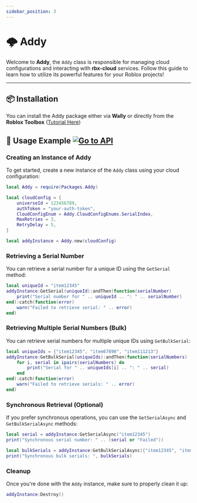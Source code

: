 ```yaml
---
sidebar_position: 3
---
```

# 🌩️ Addy

Welcome to **Addy**, the `Addy` class is responsible for managing cloud configurations and interacting with **rbx-cloud** services. Follow this guide to learn how to utilize its powerful features for your Roblox projects!

---
## 📦 Installation
You can install the Addy package either via **Wally** or directly from the **Roblox Toolbox** ([Tutorial Here](./Download%20Package))

## 📖 Usage Example [![Go to API](https://img.shields.io/badge/Go%20to%20API-%F0%9F%94%8C-brightgreen)](/api)

### Creating an Instance of Addy

To get started, create a new instance of the `Addy` class using your cloud configuration:

```lua
local Addy = require(Packages.Addy)

local cloudConfig = {
    universeId = 123456789,
    authToken = "your-auth-token",
    CloudConfigEnum = Addy.CloudConfigEnums.SerialIndex,
    MaxRetries = 3,
    RetryDelay = 5,
}

local addyInstance = Addy.new(cloudConfig)
```

### Retrieving a Serial Number

You can retrieve a serial number for a unique ID using the `GetSerial` method:

```lua
local uniqueId = "item12345"
addyInstance:GetSerial(uniqueId):andThen(function(serialNumber)
    print("Serial number for " .. uniqueId .. ": " .. serialNumber)
end):catch(function(error)
    warn("Failed to retrieve serial: " .. error)
end)
```

### Retrieving Multiple Serial Numbers (Bulk)

You can retrieve serial numbers for multiple unique IDs using `GetBulkSerial`:

```lua
local uniqueIds = {"item12345", "item67890", "item111213"}
addyInstance:GetBulkSerial(uniqueIds):andThen(function(serialNumbers)
    for i, serial in ipairs(serialNumbers) do
        print("Serial for " .. uniqueIds[i] .. ": " .. serial)
    end
end):catch(function(error)
    warn("Failed to retrieve serials: " .. error)
end)
```

### Synchronous Retrieval (Optional)

If you prefer synchronous operations, you can use the `GetSerialAsync` and `GetBulkSerialAsync` methods:

```lua
local serial = addyInstance:GetSerialAsync("item12345")
print("Synchronous serial number: " .. (serial or "Failed"))

local bulkSerials = addyInstance:GetBulkSerialAsync({"item12345", "item67890"})
print("Synchronous bulk serials: ", bulkSerials)
```

### Cleanup

Once you're done with the `Addy` instance, make sure to properly clean it up:

```lua
addyInstance:Destroy()
```